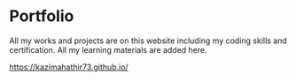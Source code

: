 # Portfolio
All my works and projects are on this website including my coding skills and certification. All my learning materials are added here.

https://kazimahathir73.github.io/
